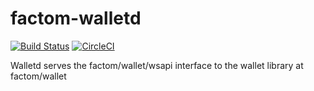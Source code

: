 factom-walletd
===
[![Build Status](https://travis-ci.org/FactomProject/factom-walletd.svg?branch=develop)](https://travis-ci.org/FactomProject/factom-walletd)
[![CircleCI](https://circleci.com/gh/FactomProject/factom-walletd/tree/develop?style=shield)](https://circleci.com/gh/FactomProject/factom-walletd/tree/develop)

Walletd serves the factom/wallet/wsapi interface to the wallet library at factom/wallet
